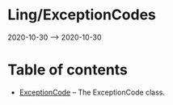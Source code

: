 Ling/ExceptionCodes
================
2020-10-30 --> 2020-10-30




Table of contents
===========

- [ExceptionCode](https://github.com/lingtalfi/ExceptionCodes/blob/master/doc/api/Ling/ExceptionCodes/ExceptionCode.md) &ndash; The ExceptionCode class.





